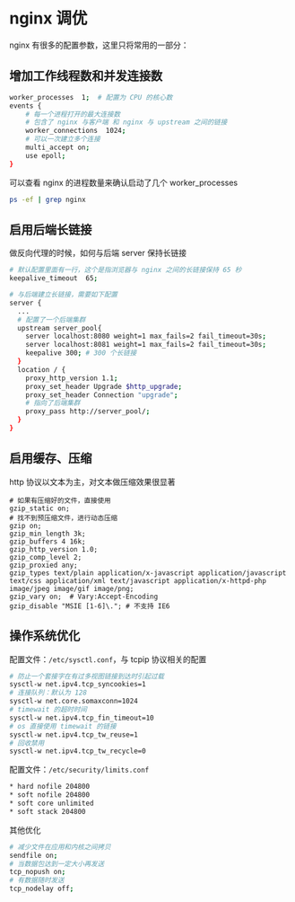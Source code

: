 # nginx 调优

nginx 有很多的配置参数，这里只将常用的一部分：

## 增加工作线程数和并发连接数

```bash
worker_processes  1;  # 配置为 CPU 的核心数
events {
    # 每一个进程打开的最大连接数
    # 包含了 nginx 与客户端 和 nginx 与 upstream 之间的链接
    worker_connections  1024; 
    # 可以一次建立多个连接
    multi_accept on;
    use epoll;
}
```

可以查看 nginx 的进程数量来确认启动了几个 worker_processes

```bash
ps -ef | grep nginx
```

## 启用后端长链接

做反向代理的时候，如何与后端 server 保持长链接

```bash
# 默认配置里面有一行，这个是指浏览器与 nginx 之间的长链接保持 65 秒
keepalive_timeout  65;

# 与后端建立长链接，需要如下配置
server {
  ...
  # 配置了一个后端集群
  upstream server_pool{
    server localhost:8080 weight=1 max_fails=2 fail_timeout=30s;
    server localhost:8081 weight=1 max_fails=2 fail_timeout=30s;
    keepalive 300; # 300 个长链接
  }
  location / {
  	proxy_http_version 1.1;
  	proxy_set_header Upgrade $http_upgrade;
  	proxy_set_header Connection "upgrade";
  	# 指向了后端集群
  	proxy_pass http://server_pool/;
  }
}
```

## 启用缓存、压缩

http 协议以文本为主，对文本做压缩效果很显著

```
# 如果有压缩好的文件，直接使用
gzip_static on; 
# 找不到预压缩文件，进行动态压缩
gzip on;
gzip_min_length 3k;
gzip_buffers 4 16k;
gzip_http_version 1.0;
gzip_comp_level 2;
gzip_proxied any;
gzip_types text/plain application/x-javascript application/javascript text/css application/xml text/javascript application/x-httpd-php image/jpeg image/gif image/png;
gzip_vary on;  # Vary:Accept-Encoding
gzip_disable "MSIE [1-6]\."; # 不支持 IE6

```

## 操作系统优化

配置文件：`/etc/sysctl.conf`，与 tcpip 协议相关的配置

```bash
# 防止一个套接字在有过多视图链接到达时引起过载
sysctl-w net.ipv4.tcp_syncookies=1
# 连接队列：默认为 128
sysctl-w net.core.somaxconn=1024
# timewait 的超时时间
sysctl-w net.ipv4.tcp_fin_timeout=10
# os 直接使用 timewait 的链接
sysctl-w net.ipv4.tcp_tw_reuse=1
# 回收禁用
sysctl-w net.ipv4.tcp_tw_recycle=0
```

配置文件：`/etc/security/limits.conf`

```bash
* hard nofile 204800
* soft nofile 204800
* soft core unlimited
* soft stack 204800
```

其他优化

```bash
# 减少文件在应用和内核之间拷贝
sendfile on;
# 当数据包达到一定大小再发送
tcp_nopush on;
# 有数据随时发送
tcp_nodelay off;
```

